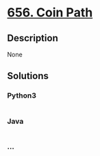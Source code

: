 # [656. Coin Path](https://leetcode.com/problems/coin-path)

## Description
None


## Solutions


### Python3

```python

```

### Java

```java

```

### ...
```

```
